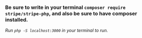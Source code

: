 ### Be sure to write in your terminal `composer require stripe/stripe-php`, and also be sure to have composer installed.
*Run `php -S localhost:3000` in your terminal to run.*